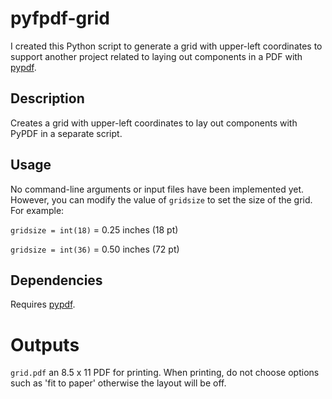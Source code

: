 # pyfpdf-grid
I created this Python script to generate a grid with upper-left coordinates to support another project related to laying out components in a PDF with [pypdf](https://github.com/py-pdf/pypdf).

## Description
Creates a grid with upper-left coordinates to lay out components with PyPDF in a separate script.

## Usage
No command-line arguments or input files have been implemented yet. However, you can modify the value of `gridsize` to set the size of the grid. For example:

`gridsize = int(18)` = 0.25 inches (18 pt)

`gridsize = int(36)` = 0.50 inches (72 pt)

## Dependencies

Requires [pypdf](https://github.com/py-pdf/pypdf).

# Outputs

`grid.pdf` an 8.5 x 11 PDF for printing. When printing, do not choose options such as 'fit to paper' otherwise the layout will be off.
